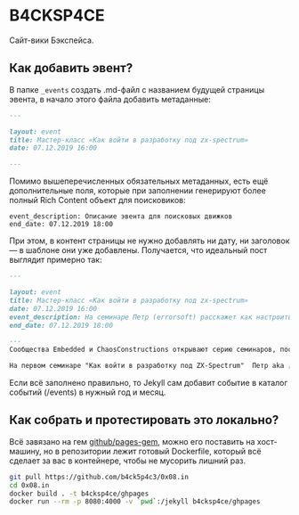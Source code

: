 B4CKSP4CE
======
Сайт-вики Бэкспейса.

## Как добавить эвент?
В папке `_events` создать .md-файл с названием будущей страницы эвента, в начало этого файла добавить метаданные:
```md
---

layout: event
title: Мастер-класс «Как войти в разработку под zx-spectrum»
date: 07.12.2019 16:00

---
```

Помимо вышеперечисленных обязательных метаданных, есть ещё дополнительные поля, которые при заполнении генерируют более полный Rich Content объект для поисковиков:
```
event_description: Описание эвента для поисковых движков 
end_date: 07.12.2019 18:00
```

При этом, в контент страницы не нужно добавлять ни дату, ни заголовок — в шаблоне они уже добавлены. Получается, что идеальный пост выглядит примерно так:
```md
---

layout: event
title: Мастер-класс «Как войти в разработку под zx-spectrum»
date: 07.12.2019 16:00
event_description: На семинаре Петр (errorsoft) расскажет как настроить окружение для разработки под Спектрум (ассемблер, редактор, эмулятор), про структуру памяти и научит участников создавать простые атрибутные эффекты.
end_date: 07.12.2019 18:00

---
Сообщества Embedded и ChaosConstructions открывают серию семинаров, посвященных демосцене — полностью некоммерческому и соревновательному, спортивному виду искусства, позволяющему делать яркие и красивые спецэффекты в ограниченных вычислительных ресурсах.

На первом семинаре "Как войти в разработку под ZX-Spectrum"  Петр aka [errorsoft](https://github.com/errorcalc) расскажет как настроить окружение для разработки под Спектрум (ассемблер, редактор, эмулятор), про структуру памяти и научит участников создавать простые атрибутные эффекты.
```

Если всё заполнено правильно, то Jekyll сам добавит событие в каталог событий (/events) в нужный год и месяц.

## Как собрать и протестировать это локально? 
Всё завязано на гем [github/pages-gem](https://github.com/github/pages-gem), можно его поставить на хост-машину, но в репозитории лежит готовый Dockerfile, который всё сделает за вас в контейнере, чтобы не мусорить лишний раз.

```bash
git pull https://github.com/b4ck5p4c3/0x08.in
cd 0x08.in
docker build . -t b4cksp4ce/ghpages
docker run --rm -p 8080:4000 -v `pwd`:/jekyll b4cksp4ce/ghpages
```
